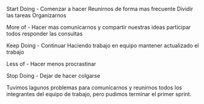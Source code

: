 Start Doing - Comenzar a hacer
Reunirnos de forma mas frecuente
Dividir las tareas
Organizarnos

More of - Hacer mas
comunicarnos y compartir nuestras ideas
participar todos
responder las consultas

Keep Doing - Continuar Haciendo
trabajo en equipo
mantener actualizado el trabajo

Less of - Hacer menos
procrastinar

Stop Doing - Dejar de hacer
colgarse


Tuvimos lagunos problemas para comunicarnos y reunirnos todos los integrantes del equipo de trabajo, pero pudimos terminar el primer sprint.